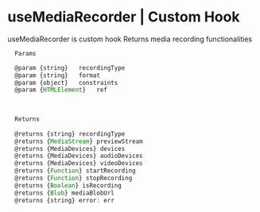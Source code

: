 #  useMediaRecorder | Custom Hook


useMediaRecorder is custom hook Returns media recording functionalities



```js
  Params

  @param {string}   recordingType
  @param {string}   format
  @param {object}   constraints
  @param {HTMLElement}   ref
  
  ```
  
  
```js
 
  Returns
  
  @returns {string} recordingType
  @returns {MediaStream} previewStream
  @returns {MediaDevices} devices
  @returns {MediaDevices} audioDevices
  @returns {MediaDevices} videoDevices
  @returns {Function} startRecording
  @returns {Function} stopRecording
  @returns {Boolean} isRecording
  @returns {Blob} mediaBlobUrl
  @returns {string} error: err

```
